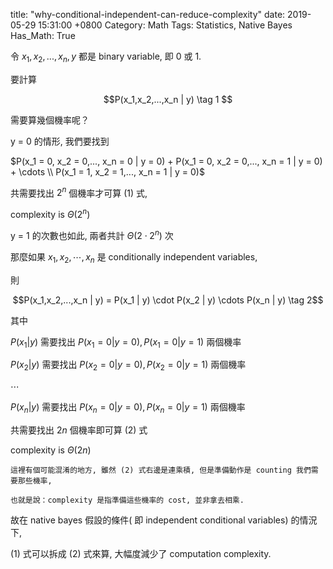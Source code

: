 title: "why-conditional-independent-can-reduce-complexity"
date: 2019-05-29 15:31:00 +0800
Category: Math
Tags: Statistics, Native Bayes
Has_Math: True

令 $x_1,x_2,...,x_n, y$ 都是 binary variable, 即 0 或 1.

要計算

$$P(x_1,x_2,...,x_n | y) \tag 1 $$

需要算幾個機率呢？

y = 0 的情形, 我們要找到

$P(x_1 = 0, x_2 = 0,..., x_n = 0 | y = 0) + P(x_1 = 0, x_2 = 0,..., x_n = 1 | y = 0) + \cdots \\
P(x_1 = 1, x_2 = 1,..., x_n = 1 | y = 0)$

共需要找出 $2^n$ 個機率才可算 (1) 式,

complexity is $\Theta(2^n)$

y = 1 的次數也如此, 兩者共計 $\Theta(2 \cdot 2^n)$ 次

那麼如果 $x_1, x_2, \cdots , x_n$ 是 conditionally independent variables,

則

$$P(x_1,x_2,...,x_n | y) = P(x_1 | y) \cdot P(x_2 | y) \cdots P(x_n | y) \tag 2$$

其中

$P(x_1 | y)$ 需要找出 $P(x_1 = 0 | y = 0), P(x_1 = 0 | y = 1)$ 兩個機率


$P(x_2 | y)$ 需要找出 $P(x_2 = 0 | y = 0), P(x_2 = 0 | y = 1)$ 兩個機率


$\cdots$


$P(x_n | y)$ 需要找出 $P(x_n = 0 | y = 0), P(x_n = 0 | y = 1)$ 兩個機率

共需要找出 $2n$ 個機率即可算 (2) 式

complexity is $\Theta(2n)$

	這裡有個可能混淆的地方, 雖然 (2) 式右邊是連乘積, 但是準備動作是 counting 我們需要那些機率,

	也就是說：complexity 是指準備這些機率的 cost, 並非拿去相乘.


故在 native bayes 假設的條件( 即 independent conditional variables) 的情況下,

(1) 式可以拆成 (2) 式來算, 大幅度減少了 computation complexity.
